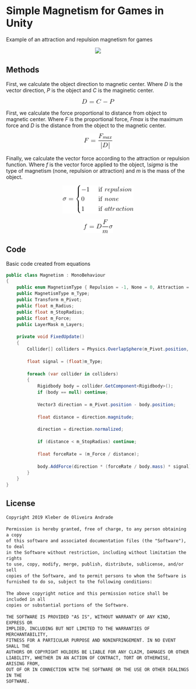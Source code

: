 # Simple Magnetism for Games in Unity

Example of an attraction and repulsion magnetism for games

<p align="center">
  <img width="600" src="Images/magnetism.gif">
</p>

## Methods

First, we calculate the object direction to magnetic center. Where *D* is the vector direction, *P* is the object and *C* is the maginetic center.

<p align="center">
  <img src="Images/eq1.png">
</p>

First, we calculate the force proportional to distance from object to magnetic center. Where *F* is the proportional force, *F<inf>max</inf>* is the maximum force and *D* is the distance from the object to the magnetic center.

<p align="center">
  <img src="Images/eq2.png">
</p>

Finally, we calculate the vector force according to the attraction or repulsion function. Where *f* is the vector force applied to the object, *\sigma* is the type of magnetism (none, repulsion or attraction) and *m* is the mass of the object.

<p align="center">
  <img src="Images/eq3.png">
</p>

<p align="center">
  <img src="Images/eq4.png">
</p>

## Code

Basic code created from equations

```csharp
public class Magnetism : MonoBehaviour
{
    public enum MagnetismType { Repulsion = -1, None = 0, Attraction = 1 }
    public MagnetismType m_Type;
    public Transform m_Pivot;
    public float m_Radius;
    public float m_StopRadius;
    public float m_Force;
    public LayerMask m_Layers;

    private void FixedUpdate()
    {
        Collider[] colliders = Physics.OverlapSphere(m_Pivot.position, m_Radius, m_Layers);

        float signal = (float)m_Type;

        foreach (var collider in colliders)
        {
            Rigidbody body = collider.GetComponent<Rigidbody>();
            if (body == null) continue;

            Vector3 direction = m_Pivot.position - body.position;

            float distance = direction.magnitude;

            direction = direction.normalized;

            if (distance < m_StopRadius) continue;

            float forceRate = (m_Force / distance);

            body.AddForce(direction * (forceRate / body.mass) * signal);
        }
    }
}
```

## License

    Copyright 2019 Kleber de Oliveira Andrade
    
    Permission is hereby granted, free of charge, to any person obtaining a copy
    of this software and associated documentation files (the "Software"), to deal
    in the Software without restriction, including without limitation the rights
    to use, copy, modify, merge, publish, distribute, sublicense, and/or sell
    copies of the Software, and to permit persons to whom the Software is
    furnished to do so, subject to the following conditions:
    
    The above copyright notice and this permission notice shall be included in all
    copies or substantial portions of the Software.
    
    THE SOFTWARE IS PROVIDED "AS IS", WITHOUT WARRANTY OF ANY KIND, EXPRESS OR
    IMPLIED, INCLUDING BUT NOT LIMITED TO THE WARRANTIES OF MERCHANTABILITY,
    FITNESS FOR A PARTICULAR PURPOSE AND NONINFRINGEMENT. IN NO EVENT SHALL THE
    AUTHORS OR COPYRIGHT HOLDERS BE LIABLE FOR ANY CLAIM, DAMAGES OR OTHER
    LIABILITY, WHETHER IN AN ACTION OF CONTRACT, TORT OR OTHERWISE, ARISING FROM,
    OUT OF OR IN CONNECTION WITH THE SOFTWARE OR THE USE OR OTHER DEALINGS IN THE
    SOFTWARE.
